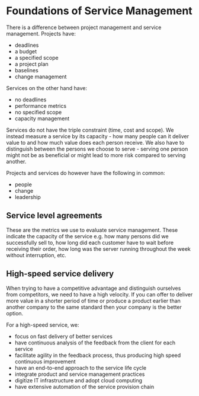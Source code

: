 # Foundations of Service Management
There is a difference between project management and service management. Projects have:
- deadlines
- a budget
- a specified scope
- a project plan
- baselines
- change management

Services on the other hand have:
- no deadlines
- performance metrics
- no specified scope
- capacity management

Services do not have the triple constraint (time, cost and scope). We instead measure a service by its capacity - how many people can it deliver value to and how much value does each person receive. We also have to distinguish between the persons we choose to serve - serving one person might not be as beneficial or might lead to more risk compared to serving another.

Projects and services do however have the following in common:
- people
- change
- leadership

## Service level agreements
These are the metrics we use to evaluate service management. These indicate the capacity of the service e.g. how many persons did we successfully sell to, how long did each customer have to wait before receiving their order, how long was the server running throughout the week without interruption, etc.

## High-speed service delivery
When trying to have a competitive advantage and distinguish ourselves from competitors, we need to have a high velocity. If you can offer to deliver more value in a shorter period of time or produce a product earlier than another company to the same standard then your company is the better option.

For a high-speed service, we:
- focus on fast delivery of better services
- have continuous analysis of the feedback from the client for each service
- facilitate agility in the feedback process, thus producing high speed continuous improvement
- have an end-to-end approach to the service life cycle
- integrate product and service management practices
- digitize IT infrastructure and adopt cloud computing
- have extensive automation of the service provision chain
